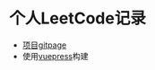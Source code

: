 # 个人LeetCode记录
* [项目gitpage](https://zhaozecheng.github.io/Leetcode/)
* 使用[vuepress](https://zhaozecheng.github.io/Leetcode/)构建
